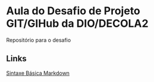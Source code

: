 # Aula do Desafio de Projeto GIT/GIHub da DIO/DECOLA2
Repositório para o desafio

## Links
[Sintaxe Básica Markdown](https://www.markdownguide.org/basic-syntax/)

